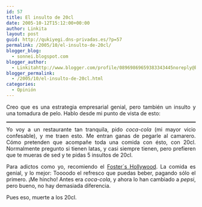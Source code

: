 ```yaml
---
id: 57
title: El insulto de 20cl
date: 2005-10-12T15:12:00+00:00
author: Linkita
layout: post
guid: http://qukiyegi.dns-privadas.es/?p=57
permalink: /2005/10/el-insulto-de-20cl/
blogger_blog:
  - sonnei.blogspot.com
blogger_author:
  - Linkitahttp://www.blogger.com/profile/08969869659383343445noreply@blogger.com
blogger_permalink:
  - /2005/10/el-insulto-de-20cl.html
categories:
  - Opinión
---
```

<div style="text-align: justify;">
  Creo que es una estrategia empresarial genial, pero también un insulto y una tomadura de pelo. Hablo desde mi punto de vista de esto:</p> 
  
  <p>
    <a onblur="try {parent.deselectBloggerImageGracefully();} catch(e) {}" href="http://photos1.blogger.com/blogger/3621/1164/1600/cocacola20cl.jpg"><img style="margin: 0px auto 10px; display: block; text-align: center; cursor: pointer;" src="http://photos1.blogger.com/blogger/3621/1164/200/cocacola20cl.jpg" alt="" border="1" /></a>Yo voy a un restaurante tan tranquila, pido <span style="font-style: italic;">coca-cola</span> (mi mayor vicio confesable), y me traen esto. Me entran ganas de pegarle al camarero. Cómo pretenden que acompañe toda una comida con ésto, con 20cl. Normalmente pregunto si tienen latas, y casi siempre tienen, pero prefieren que te mueras de sed y te pidas 5 insultos de 20cl.
  </p>
  
  <p>
    Para adictos como yo, recomiendo el <a href="http://www.fostershollywood.es/">Foster´s Hollywood</a>. La comida es genial, y lo mejor: Toooodo el refresco que puedas beber, pagando sólo el primero. ¡Me hincho! Antes era <span style="font-style: italic;">coca-cola</span>, y ahora lo han cambiado a <span style="font-style: italic;">pepsi</span>, pero bueno, no hay demasiada diferencia.
  </p>
  
  <p>
    Pues eso, muerte a los 20cl.
  </p>
</div>